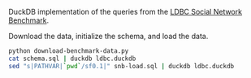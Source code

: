 DuckDB implementation of the queries from the [LDBC Social Network Benchmark](https://arxiv.org/abs/2001.02299).

Download the data, initialize the schema, and load the data.

```bash
python download-benchmark-data.py
cat schema.sql | duckdb ldbc.duckdb
sed "s|PATHVAR|`pwd`/sf0.1|" snb-load.sql | duckdb ldbc.duckdb
```
